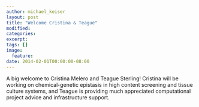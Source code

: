 ```yaml
---
author: michael_keiser
layout: post
title: "Welcome Cristina & Teague"
modified:
categories: 
excerpt:
tags: []
image:
  feature:
date: 2014-02-01T00:00:00-08:00
---
```


A big welcome to Cristina Melero and Teague Sterling! Cristina will be working on chemical-genetic epistasis in high content screening and tissue culture systems, and Teague is providing much appreciated computational project advice and infrastructure support.